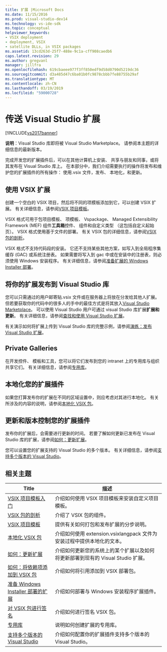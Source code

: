 ```yaml
---
title: 扩展 |Microsoft Docs
ms.date: 11/15/2016
ms.prod: visual-studio-dev14
ms.technology: vs-ide-sdk
ms.topic: conceptual
helpviewer_keywords:
- VSIX deployment
- deployment, VSIX
- satellite DLLs, in VSIX packages
ms.assetid: 13cd263d-25f7-488e-9c1a-cff908caedb6
caps.latest.revision: 29
ms.author: gregvanl
manager: jillfra
ms.openlocfilehash: 619cbaeee977f3ff850edf9d58d0790d5219dc36
ms.sourcegitcommit: d3a485d47c6ba01b0fc9878cbbb7fe88755b29af
ms.translationtype: MT
ms.contentlocale: zh-CN
ms.lasthandoff: 03/19/2019
ms.locfileid: "59000728"
---
```

# <a name="shipping-visual-studio-extensions"></a>传送 Visual Studio 扩展
[!INCLUDE[vs2017banner](../includes/vs2017banner.md)]

**说明**：Visual Studio 库即将被 Visual Studio Marketplace。 请参阅本主题的详细信息的最新版本。


完成开发您的扩展插件后，可以在其他计算机上安装、 共享与朋友和同事，或将其发布在 Visual Studio 库上。 在本部分中，我们介绍需要执行的操作将发布和维护您的扩展插件的所有操作： 使用.vsix 文件，发布、 本地化，和更新。

## <a name="working-with-vsix-extensions"></a>使用 VSIX 扩展
 创建一个空白的 VSIX 项目，然后将不同的项模板添加到它，可以创建 VSIX 扩展。 有关详细信息，请参阅[VSIX 项目模板](../extensibility/vsix-project-template.md)。

 VSIX 格式可用于包项目模板、 项模板、 Vspackage、 Managed Extensibility Framework (MEF) 组件**工具箱**控件、 组件和自定义类型 （这包括自定义起始页）。 VSIX 格式使用基于文件的部署。 有关 VSIX 包的详细信息，请参阅[VSIX 包的剖析](../extensibility/anatomy-of-a-vsix-package.md)。

 VSIX 格式不支持代码段的安装。 它还不支持某些其他方案，如写入到全局程序集缓存 (GAC) 或系统注册表。 如果需要将写入到 gac 中或在安装中的注册表，则必须使用 Windows 安装程序。 有关详细信息，请参阅[准备扩展的 Windows Installer 部署](../extensibility/preparing-extensions-for-windows-installer-deployment.md)。

## <a name="publishing-your-extension-to-the-visual-studio-gallery"></a>将你的扩展发布到 Visual Studio 库
 您可以只需通过的用户邮寄贴.vsix 文件或在服务器上将放在分发给其他人扩展。 但若要获取你的代码中的很多人的手中的最佳方式是将其放入[Visual Studio Marketplace](https://marketplace.visualstudio.com/)。 可以使用 Visual Studio 用户可通过 visual Studio 库扩展**扩展和更新**。 有关详细信息，请参阅[查找和使用 Visual Studio 扩展](../ide/finding-and-using-visual-studio-extensions.md)。

 有关演示如何将扩展上传到 Visual Studio 库的完整示例，请参阅[演练：发布 Visual Studio 扩展](../extensibility/walkthrough-publishing-a-visual-studio-extension.md)。

## <a name="private-galleries"></a>Private Galleries
 在开发控件、 模板和工具，您可以将它们发布到您的 intranet 上的专用库与组织共享它们。 有关详细信息，请参阅[专用库](../extensibility/private-galleries.md)。

## <a name="localizing-your-extension"></a>本地化您的扩展插件
 如果您打算发布你的扩展在不同的区域设置中，则应考虑对其进行本地化。 有关所涉及的内容的说明，请参阅[本地化 VSIX 包](../extensibility/localizing-vsix-packages.md)。

## <a name="updating-and-versioning-your-extension"></a>更新和版本控制您的扩展插件
 发布你的扩展后，会需要进行更新的时间。 若要了解如何更新已发布在 Visual Studio 库的扩展，请参阅[如何：更新扩展](../extensibility/how-to-update-a-visual-studio-extension.md)。

 您可以设置您的扩展支持的 Visual Studio 的多个版本。 有关详细信息，请参阅[支持多个版本的 Visual Studio](../extensibility/supporting-multiple-versions-of-visual-studio.md)。

## <a name="related-topics"></a>相关主题

|Title|描述|
|-----------|-----------------|
|[VSIX 项目模板入门](../extensibility/getting-started-with-the-vsix-project-template.md)|介绍如何使用 VSIX 项目模板来安装自定义项目模板。|
|[VSIX 包的剖析](../extensibility/anatomy-of-a-vsix-package.md)|介绍了 VSIX 包的组件。|
|[VSIX 项目模板](../extensibility/vsix-project-template.md)|提供有关如何打包和发布扩展的分步说明。|
|[本地化 VSIX 包](../extensibility/localizing-vsix-packages.md)|介绍如何使用 extension.vsixlangpack 文件为安装过程中提供本地化的文本。|
|[如何：更新扩展](../extensibility/how-to-update-a-visual-studio-extension.md)|介绍如何更新您的系统上的某个扩展以及如何将更新部署到现有的 Visual Studio 扩展。|
|[如何：将依赖项添加到 VSIX 包](../extensibility/how-to-add-a-dependency-to-a-vsix-package.md)|介绍如何将引用添加到 VSIX 部署包。|
|[准备 Windows Installer 部署的扩展](../extensibility/preparing-extensions-for-windows-installer-deployment.md)|介绍如何部署与 Windows 安装程序扩展插件。|
|[对 VSIX 包进行签名](../extensibility/signing-vsix-packages.md)|介绍如何进行签名 VSIX 包。|
|[专用库](../extensibility/private-galleries.md)|说明如何创建扩展的专用库。|
|[支持多个版本的 Visual Studio](../extensibility/supporting-multiple-versions-of-visual-studio.md)|介绍如何配置你的扩展插件支持多个版本的 Visual Studio。|
